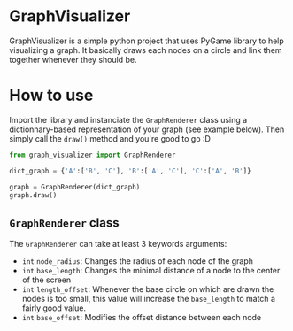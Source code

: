# GraphVisualizer
GraphVisualizer is a simple python project that uses PyGame library to help visualizing a graph.
It basically draws each nodes on a circle and link them together whenever they should be.

# How to use
Import the library and instanciate the `GraphRenderer` class using a dictionnary-based representation of your graph (see example below).
Then simply call the `draw()` method and you're good to go :D

```python
from graph_visualizer import GraphRenderer

dict_graph = {'A':['B', 'C'], 'B':['A', 'C'], 'C':['A', 'B']}

graph = GraphRenderer(dict_graph)
graph.draw()
```

## `GraphRenderer` class

The `GraphRenderer` can take at least 3 keywords arguments:
- `int` `node_radius`: Changes the radius of each node of the graph
- `int` `base_length`: Changes the minimal distance of a node to the center of the screen
- `int` `length_offset`: Whenever the base circle on which are drawn the nodes is too small, this value will increase the `base_length` to match a fairly good value.
- `int` `base_offset`: Modifies the offset distance between each node
